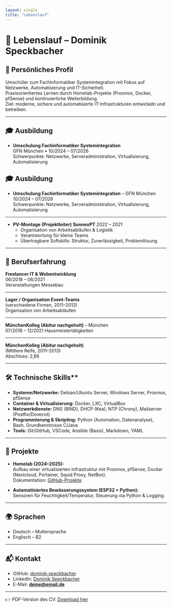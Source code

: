 ```yaml
---
layout: single
title: "Lebenslauf"
---
```


# 📄 Lebenslauf – Dominik Speckbacher

## 👤 Persönliches Profil
Umschüler zum Fachinformatiker Systemintegration mit Fokus auf Netzwerke, Automatisierung und IT-Sicherheit.  
Praxisorientiertes Lernen durch Homelab-Projekte (Proxmox, Docker, pfSense) und kontinuierliche Weiterbildung.  
Ziel: moderne, sichere und automatisierte IT-Infrastrukturen entwickeln und betreiben.

---

## 🎓 Ausbildung
- **Umschulung Fachinformatiker Systemintegration**  
  GFN München • 10/2024 – 07/2026  
  Schwerpunkte: Netzwerke, Serveradministration, Virtualisierung, Automatisierung


## 🎓 Ausbildung
- **Umschulung Fachinformatiker Systemintegration** – GFN München  
  *10/2024 – 07/2026*  
  Schwerpunkte: Netzwerke, Serveradministration, Virtualisierung, Automatisierung

---

- **PV-Montage (Projektleiter)** 
  **SonnexPT** 
   *2022 – 2021*  
  - Organisation von Arbeitsabläufen & Logistik  
  - Verantwortung für kleine Teams  
  - Übertragbare Softskills: Struktur, Zuverlässigkeit, Problemlösung
  
---

  ## 💼 Berufserfahrung
   **Freelancer IT & Webentwicklung**  
   06/2018 – 06/2021  
    Veranstaltungen
    Messebau
  
---

**Lager / Organisation Event-Teams**  
  (verschiedene Firmen, 2011–2013)  
   Organisation von Arbeitsabläufen  

---

**MünchenKolleg (Abitur nachgeholt)** – München  
   07/2018 – 12/2021
   Hausmeistertätigkeiten

---

**MünchenKolleg (Abitur nachgeholt)**  
  (Mittlere Reife, 2011–2013)  
   Abschluss: 2,66

---

## 🛠 Technische Skills**
- **Systeme/Netzwerke:** Debian/Ubuntu Server, Windows Server, Proxmox, pfSense  
- **Container & Virtualisierung:** Docker, LXC, VirtualBox  
- **Netzwerkdienste:** DNS (BIND), DHCP (Kea), NTP (Chrony), Mailserver (Postfix/Dovecot)  
- **Programmierung & Skripting:** Python (Automation, Datenanalyse), Bash,            Grundkenntnisse C/Java  
- **Tools:** Git/GitHub, VSCode, Ansible (Basis), Markdown, YAML  

---

## 🌱 Projekte
- **Homelab (2024–2025):**  
  Aufbau einer virtualisierten Infrastruktur mit Proxmox, pfSense, Docker (Nextcloud, Portainer, Squid Proxy, NetBox).  
  Dokumentation: [GitHub-Projekte](https://github.com/dominik-speckbacher)

- **Automatisiertes Bewässerungssystem (ESP32 + Python):**  
  Sensoren für Feuchtigkeit/Temperatur, Steuerung via Python & Logging.

---

## 🌍 Sprachen
- Deutsch – Muttersprache  
- Englisch – B2  

---

## 📬 Kontakt
- GitHub: [dominik-speckbacher](https://github.com/dominik-speckbacher)  
- LinkedIn: [Dominik Speckbacher](https://linkedin.com/in/dominik-speckbacher)  
- E-Mail: **deine@email.de**

---

👉 PDF-Version des CV: [Download hier](assets/CV_Dominik_Speckbacher.pdf)
